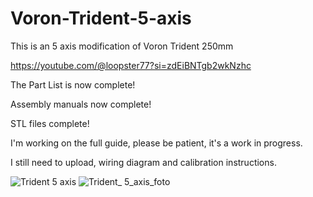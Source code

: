 # Voron-Trident-5-axis
This is an 5 axis modification of Voron Trident 250mm 

https://youtube.com/@loopster77?si=zdEiBNTgb2wkNzhc

The Part List is now complete!

Assembly manuals now complete!

STL files complete!

I'm working on the full guide, please be patient, it's a work in progress.

I still need to upload, wiring diagram and calibration instructions.


![Trident 5 axis](https://github.com/Buzzloopster/Voron-Trident-5-axis/assets/147974295/7b06920c-3dbe-4b38-a69f-46465ea3b29e)
![Trident_ 5_axis_foto](https://github.com/Buzzloopster/Voron-Trident-5-axis/assets/147974295/5af46770-2586-4164-8cbe-ade2170bd56f)
